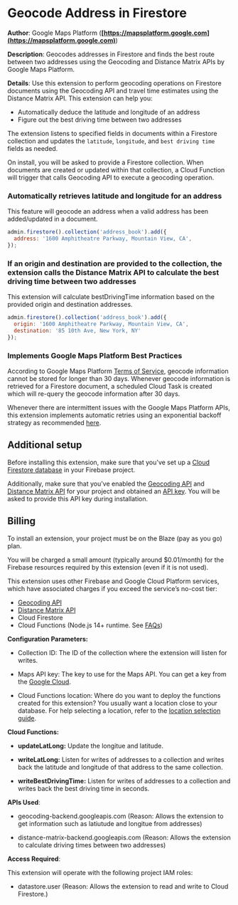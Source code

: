 # Geocode Address in Firestore

**Author**: Google Maps Platform (**[https://mapsplatform.google.com](https://mapsplatform.google.com)**)

**Description**: Geocodes addresses in Firestore and finds the best route between two addresses using the Geocoding and Distance Matrix APIs by Google Maps Platform.



**Details**: Use this extension to perform geocoding operations on Firestore documents using the Geocoding API and travel time estimates using the Distance Matrix API. This extension can help you:

* Automatically deduce the latitude and longitude of an address
* Figure out the best driving time between two addresses

The extension listens to specified fields in documents within a Firestore collection and updates the `latitude`, `longitude`, and `best driving time` fields as needed.

On install, you will be asked to provide a Firestore collection. When documents are created or updated within that collection, a Cloud Function will trigger that calls Geocoding API to execute a geocoding operation.

### Automatically retrieves latitude and longitude for an address

This feature will geocode an address when a valid address has been added/updated in a document.

```javascript
admin.firestore().collection('address_book').add({
  address: '1600 Amphitheatre Parkway, Mountain View, CA',
});
```

### If an origin and destination are provided to the collection, the extension calls the Distance Matrix API to calculate the best driving time between two addresses

This extension will calculate bestDrivingTime information based on the provided origin and destination addresses.

```javascript
admin.firestore().collection('address_book').add({
  origin: '1600 Amphitheatre Parkway, Mountain View, CA',
  destination: '85 10th Ave, New York, NY' 
});
```

### Implements Google Maps Platform Best Practices

According to Google Maps Platform [Terms of Service](https://cloud.google.com/maps-platform/terms/maps-service-terms), geocode information cannot be stored for longer than 30 days. Whenever geocode information is retrieved for a Firestore document, a scheduled Cloud Task is created which will re-query the geocode information after 30 days.

Whenever there are intermittent issues with the Google Maps Platform APIs, this extension implements automatic retries using an exponential backoff strategy as recommended [here](https://developers.google.com/maps/documentation/routes/web-service-best-practices#exponential-backoff).

## Additional setup

Before installing this extension, make sure that you've set up a [Cloud Firestore database](https://firebase.google.com/docs/firestore/quickstart) in your Firebase project. 

Additionally, make sure that you've enabled the [Geocoding API](https://developers.google.com/maps/documentation/geocoding/cloud-setup) and [Distance Matrix API](https://developers.google.com/maps/documentation/distance-matrix/cloud-setup#enabling-apis) for your project and obtained an [API key](https://developers.google.com/maps/documentation/geocoding/get-api-key). You will be asked to provide this API key during installation.

## Billing

To install an extension, your project must be on the Blaze (pay as you go) plan.

You will be charged a small amount (typically around $0.01/month) for the Firebase resources required by this extension (even if it is not used).

This extension uses other Firebase and Google Cloud Platform services, which have associated charges if you exceed the service’s no-cost tier:

* [Geocoding API](https://developers.google.com/maps/documentation/geocoding/usage-and-billing)
* [Distance Matrix API](https://developers.google.com/maps/documentation/distance-matrix/usage-and-billing)
* Cloud Firestore
* Cloud Functions (Node.js 14+ runtime. See [FAQs](https://firebase.google.com/support/faq#extensions-pricing))




**Configuration Parameters:**

* Collection ID: The ID of the collection where the extension will listen for writes.

* Maps API key: The key to use for the Maps API. You can get a key from the [Google Cloud](https://console.cloud.google.com/google/maps-apis/overview).

* Cloud Functions location: Where do you want to deploy the functions created for this extension? You usually want a location close to your database. For help selecting a location, refer to the [location selection guide](https://firebase.google.com/docs/functions/locations).



**Cloud Functions:**

* **updateLatLong:** Update the longitue and latitude.

* **writeLatLong:** Listen for writes of addresses to a collection and writes back the latitude and longitude of that address to the same collection.

* **writeBestDrivingTime:** Listen for writes of addresses to a collection and writes back the best driving time in seconds.



**APIs Used**:

* geocoding-backend.googleapis.com (Reason: Allows the extension to get information such as latiutude and longitue from addresses)

* distance-matrix-backend.googleapis.com (Reason: Allows the extension to calculate driving times between two addresses)



**Access Required**:



This extension will operate with the following project IAM roles:

* datastore.user (Reason: Allows the extension to read and write to Cloud Firestore.)
